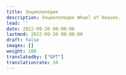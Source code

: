 ```yaml
---
title: Энциклопедия
description: Энциклопедия Wheel of Heaven.
lead: ''
date: 2022-09-20 00:00:00
lastmod: 2022-09-20 00:00:00
draft: false
images: []
weight: 100
translatedby: ["GPT"]
translationrate: 10
---
```

